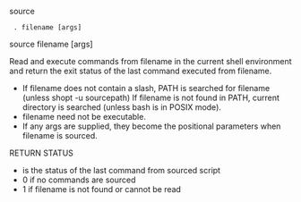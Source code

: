 source

     . filename [args]
source filename [args]

Read and execute commands from filename in the current shell environment
and return the exit status of the last command executed from filename.

* If filename does not contain a slash, PATH is searched for filename (unless shopt -u sourcepath)
  If filename is not found in PATH, current directory is searched (unless bash is in POSIX mode).
* filename need not be executable.
* If any args are supplied, they become the positional parameters when filename is sourced. 

RETURN STATUS
- is the status of the last command from sourced script
- 0 if no commands are sourced
- 1 if filename is not found or cannot be read
